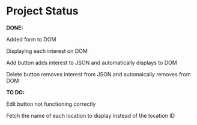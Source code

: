 # Project Status #

**DONE:**

Added form to DOM

Displaying each interest on DOM

Add button adds interest to JSON and automatically displays to DOM

Delete button removes interest from JSON and automaically removes from DOM

**TO DO:**

Edit button not functioning correctly

Fetch the name of each location to display instead of the location ID
